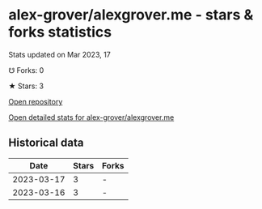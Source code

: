 # alex-grover/alexgrover.me - stars & forks statistics

Stats updated on Mar 2023, 17

☋ Forks: 0

★ Stars: 3

[Open repository](https://github.com/alex-grover/alexgrover.me)

[Open detailed stats for alex-grover/alexgrover.me](https://reviewgithub.com/rep/alex-grover/alexgrover.me)

## Historical data
| Date | Stars | Forks |
|------|-------|-------|
| 2023-03-17 | 3 | - | 
| 2023-03-16 | 3 | - | 

